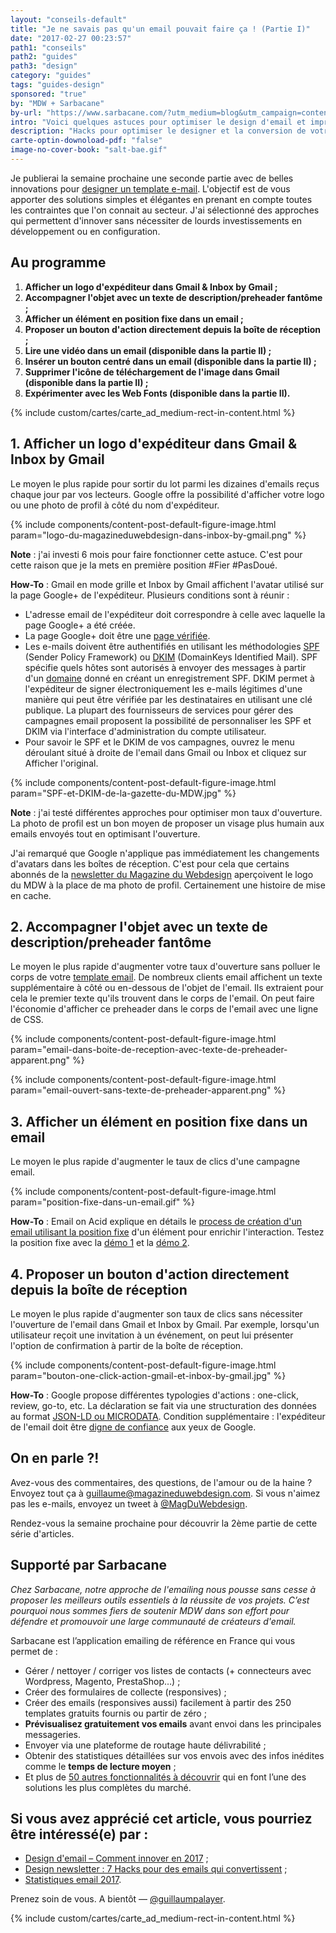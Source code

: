 ```yaml
---
layout: "conseils-default"
title: "Je ne savais pas qu'un email pouvait faire ça ! (Partie I)"
date: "2017-02-27 00:23:57"
path1: "conseils"
path2: "guides"
path3: "design"
category: "guides"
tags: "guides-design"
sponsored: "true"
by: "MDW + Sarbacane"
by-url: "https://www.sarbacane.com/?utm_medium=blog&utm_campaign=content&utm_source=magazineduwebdesign"
intro: "Voici quelques astuces pour optimiser le design d'email et impressionner vos collègues avec la classe de [Salt Bae](https://www.instagram.com/p/BO9dI9ujWNI/)."
description: "Hacks pour optimiser le designer et la conversion de votre template d'email ou de newsletter."
carte-optin-downoload-pdf: "false"
image-no-cover-book: "salt-bae.gif"
---
```

Je publierai la semaine prochaine une seconde partie avec de belles innovations pour [designer un template e-mail](http://www.magazineduwebdesign.com/conseils/guides/design-d-email-comment-innover-en-2017/). L'objectif est de vous apporter des solutions simples et élégantes en prenant en compte toutes les contraintes que l'on connait au secteur. J'ai sélectionné des approches qui permettent d'innover sans nécessiter de lourds investissements en développement ou en configuration.

## Au programme

1. **Afficher un logo d'expéditeur dans Gmail & Inbox by Gmail ;**
2. **Accompagner l'objet avec un texte de description/preheader fantôme ;**
3. **Afficher un élément en position fixe dans un email ;**
4. **Proposer un bouton d'action directement depuis la boîte de réception ;**
5. **Lire une vidéo dans un email (disponible dans la partie II) ;**
6. **Insérer un bouton centré dans un email (disponible dans la partie II) ;**
7. **Supprimer l'icône de téléchargement de l'image dans Gmail (disponible dans la partie II) ;**
8. **Expérimenter avec les Web Fonts (disponible dans la partie II).**

{% include custom/cartes/carte_ad_medium-rect-in-content.html %}

## 1. Afficher un logo d'expéditeur dans Gmail & Inbox by Gmail

Le moyen le plus rapide pour sortir du lot parmi les dizaines d'emails reçus chaque jour par vos lecteurs. Google offre la possibilité d'afficher votre logo ou une photo de profil à côté du nom d'expéditeur.

{% include components/content-post-default-figure-image.html param="logo-du-magazineduwebdesign-dans-inbox-by-gmail.png" %}

**Note** : j'ai investi 6 mois pour faire fonctionner cette astuce. C'est pour cette raison que je la mets en première position #Fier #PasDoué.

**How-To** : Gmail en mode grille et Inbox by Gmail affichent l'avatar utilisé sur la page Google+ de l'expéditeur. Plusieurs conditions sont à réunir :

- L'adresse email de l'expéditeur doit correspondre à celle avec laquelle la page Google+ a été créée.
- La page Google+ doit être une [page vérifiée](https://support.google.com/business/answer/4569085?hl=fr).
- Les e-mails doivent être authentifiés en utilisant les méthodologies [SPF](https://en.wikipedia.org/wiki/Sender_Policy_Framework) (Sender Policy Framework) ou [DKIM](https://en.wikipedia.org/wiki/DomainKeys_Identified_Mail) (DomainKeys Identified Mail). SPF spécifie quels hôtes sont autorisés à envoyer des messages à partir d'un [domaine](http://www.magazineduwebdesign.com/conseils/guides/comment-obtenir-son-nom-de-domaine-gratuit-extension-design-et-impact-seo/) donné en créant un enregistrement SPF. DKIM permet à l'expéditeur de signer électroniquement les e-mails légitimes d'une manière qui peut être vérifiée par les destinataires en utilisant une clé publique. La plupart des fournisseurs de services pour gérer des campagnes email proposent la possibilité de personnaliser les SPF et DKIM via l'interface d'administration du compte utilisateur.
- Pour savoir le SPF et le DKIM de vos campagnes, ouvrez le menu déroulant situé à droite de l'email dans Gmail ou Inbox et cliquez sur Afficher l'original.

{% include components/content-post-default-figure-image.html param="SPF-et-DKIM-de-la-gazette-du-MDW.jpg" %}

**Note** : j'ai testé différentes approches pour optimiser mon taux d'ouverture. La photo de profil est un bon moyen de proposer un visage plus humain aux emails envoyés tout en optimisant l'ouverture.

J'ai remarqué que Google n'applique pas immédiatement les changements d'avatars dans les boîtes de réception. C'est pour cela que certains abonnés de la [newsletter du Magazine du Webdesign](http://eepurl.com/bi0Uub) aperçoivent le logo du MDW à la place de ma photo de profil. Certainement une histoire de mise en cache.

## 2. Accompagner l'objet avec un texte de description/preheader fantôme

Le moyen le plus rapide d'augmenter votre taux d'ouverture sans polluer le corps de votre [template email](http://www.magazineduwebdesign.com/conseils/guides/design-newsletter-7-hacks-pour-des-emails-qui-convertissent/). De nombreux clients email affichent un texte supplémentaire à côté ou en-dessous de l'objet de l'email. Ils extraient pour cela le premier texte qu'ils trouvent dans le corps de l'email. On peut faire l'économie d'afficher ce preheader dans le corps de l'email avec une ligne de CSS.

{% include components/content-post-default-figure-image.html param="email-dans-boite-de-reception-avec-texte-de-preheader-apparent.png" %}

{% include components/content-post-default-figure-image.html param="email-ouvert-sans-texte-de-preheader-apparent.png" %}

## 3. Afficher un élément en position fixe dans un email

Le moyen le plus rapide d'augmenter le taux de clics d'une campagne email.

{% include components/content-post-default-figure-image.html param="position-fixe-dans-un-email.gif" %}

**How-To** : Email on Acid explique en détails le [process de création d'un email utilisant la position fixe](https://www.emailonacid.com/blog/article/email-development/tutorial-css-fixed-positioning-in-interactive-email) d'un élément pour enrichir l'interaction. Testez la position fixe avec la [démo 1](http://tacobell.mkt7706.com/breakfastjourneyA) et la [démo 2](http://freshinbox.com/examples/basketball-dunk/).

## 4. Proposer un bouton d'action directement depuis la boîte de réception

Le moyen le plus rapide d'augmenter son taux de clics sans nécessiter l'ouverture de l'email dans Gmail et Inbox by Gmail. Par exemple, lorsqu'un utilisateur reçoit une invitation à un événement, on peut lui présenter l'option de confirmation à partir de la boîte de réception.

{% include components/content-post-default-figure-image.html param="bouton-one-click-action-gmail-et-inbox-by-gmail.jpg" %}

**How-To** : Google propose différentes typologies d'actions : one-click, review, go-to, etc. La déclaration se fait via une structuration des données au format [JSON-LD ou MICRODATA](https://developers.google.com/gmail/markup/actions/declaring-actions). Condition supplémentaire : l'expéditeur de l'email doit être [digne de confiance](https://developers.google.com/gmail/markup/registering-with-google) aux yeux de Google.

## On en parle ?!

Avez-vous des commentaires, des questions, de l'amour ou de la haine ? Envoyez tout ça à guillaume@magazineduwebdesign.com. Si vous n'aimez pas les e-mails, envoyez un tweet à [@MagDuWebdesign](https://twitter.com/MagDuWebdesign).

Rendez-vous la semaine prochaine pour découvrir la 2ème partie de cette série d'articles.

## Supporté par Sarbacane

 _Chez Sarbacane, notre approche de l'emailing nous pousse sans cesse à proposer les meilleurs outils essentiels à la réussite de vos projets. C’est pourquoi nous sommes fiers de soutenir MDW dans son effort pour défendre et promouvoir une large communauté de créateurs d'email._

Sarbacane est l’application emailing de référence en France qui vous permet de :

- Gérer / nettoyer / corriger vos listes de contacts (+ connecteurs avec Wordpress, Magento, PrestaShop…) ;
- Créer des formulaires de collecte (responsives) ;
- Créer des emails (responsives aussi) facilement à partir des 250 templates gratuits fournis ou partir de zéro ;
- **Prévisualisez gratuitement vos emails** avant envoi dans les principales messageries.
- Envoyer via une plateforme de routage haute délivrabilité ;
- Obtenir des statistiques détaillées sur vos envois avec des infos inédites comme le **temps de lecture moyen** ;
- Et plus de [50 autres fonctionnalités à découvrir](https://www.sarbacane.com/?utm_medium=blog&utm_campaign=content&utm_source=magazineduwebdesign) qui en font l’une des solutions les plus complètes du marché.

## Si vous avez apprécié cet article, vous pourriez être intéressé(e) par :

-  [Design d'email – Comment innover en 2017](http://www.magazineduwebdesign.com/conseils/guides/design-d-email-comment-innover-en-2017/) ;
-  [Design newsletter : 7 Hacks pour des emails qui convertissent](http://www.magazineduwebdesign.com/conseils/guides/design-newsletter-7-hacks-pour-des-emails-qui-convertissent/) ;
-  [Statistiques email 2017](http://www.magazineduwebdesign.com/conseils/guides/statistiques-email-2017/).

Prenez soin de vous. A bientôt — [@guillaumpalayer](https://twitter.com/guillaumpalayer).

{% include custom/cartes/carte_ad_medium-rect-in-content.html %}
